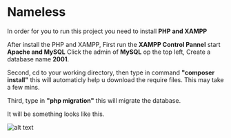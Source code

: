 # Nameless

In order for you to run this project you need to install **PHP and XAMPP**

After install the PHP and XAMPP, First run the **XAMPP Control Pannel** start **Apache and MySQL** Click the admin of **MySQL** op the top left, 
Create a database name **2001**.

Second, cd to your working directory, then type in command **"composer install"**  this will automaticly help u download the require files. This may take a few mins.

Third, type in **"php migration"** this will migrate the database. 

It will be something looks like this.

![alt text](https://github.com/eugeneaad/Nameless/master/pic.jpg)

